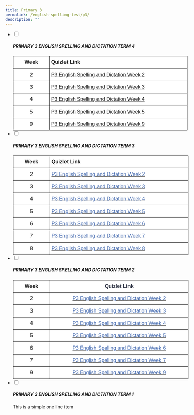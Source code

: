 ```yaml
---
title: Primary 3
permalink: /english-spelling-test/p3/
description: ""
---
```

<ul class="jekyllcodex_accordion">
  <li>
    <input type="checkbox" id="accordion1">
		<label for="accordion1"><h5>PRIMARY 3 ENGLISH SPELLING AND DICTATION TERM 4</h5></label>
    <div>
      <style type="text/css">
.tg  {border-collapse:collapse;border-spacing:0;margin:0px auto;}
.tg td{border-color:black;border-style:solid;border-width:1px;font-family:Arial, sans-serif;font-size:14px;
  overflow:hidden;padding:10px 5px;word-break:normal;}
.tg th{border-color:black;border-style:solid;border-width:1px;font-family:Arial, sans-serif;font-size:14px;
  font-weight:normal;overflow:hidden;padding:10px 5px;word-break:normal;}
.tg .tg-sf6z{background-color:#FFF;color:#222;font-size:16px;font-weight:bold;text-align:left;vertical-align:top}
.tg .tg-3cbn{background-color:#FFF;color:#222;font-size:16px;font-weight:bold;text-align:center;vertical-align:top}
.tg .tg-qec4{background-color:#FFF;color:#222;font-size:16px;text-align:center;vertical-align:top}
.tg .tg-zurh{background-color:#FFF;color:#4067AE;font-size:16px;text-align:left;vertical-align:top}
</style>
<table class="tg" style="undefined;table-layout: fixed; width: 550px">
<colgroup>
<col style="width: 115px">
<col style="width: 435px">
</colgroup>
<tbody>
  <tr>
    <td class="tg-3cbn">Week</td>
    <td class="tg-sf6z">Quizlet Link</td>
  </tr>
  <tr>
    <td class="tg-qec4"> 2</td>
    <td class="tg-zurh"><a href="https://quizlet.com/_bwewv8?x=1jqt&i=1c2gxb">P3 English Spelling and Dictation Week 2</a></td>
  </tr>
  <tr>
    <td class="tg-qec4"> 3</td>
    <td class="tg-zurh"><a href="https://quizlet.com/_bwez8z?x=1jqt&i=1c2gxb">P3 English Spelling and Dictation Week 3</a></td>
  </tr>
  <tr>
    <td class="tg-qec4"> 4</td>
    <td class="tg-zurh"><a href="https://quizlet.com/_bwez8z?x=1jqt&i=1c2gxb">P3 English Spelling and Dictation Week 4</a></td>
  </tr>
  <tr>
    <td class="tg-qec4"> 5</td>
    <td class="tg-zurh"><a href="https://quizlet.com/_bwf66n?x=1jqt&i=1c2gxb">P3 English Spelling and Dictation Week 5</a></td>
  </tr>
  <tr>
    <td class="tg-qec4"> 9</td>
    <td class="tg-zurh"><a href="https://quizlet.com/_bwf8d3?x=1jqt&i=1c2gxb">P3 English Spelling and Dictation Week 9</a></td>
  </tr>
</tbody>
</table>
    </div>
	</li>
	<li>
    <input type="checkbox" id="accordion2">
		<label for="accordion2"><h5>PRIMARY 3 ENGLISH SPELLING AND DICTATION TERM 3</h5></label>
    <div>
      <style type="text/css">
.tg  {border-collapse:collapse;border-spacing:0;margin:0px auto;}
.tg td{border-color:black;border-style:solid;border-width:1px;font-family:Arial, sans-serif;font-size:14px;
  overflow:hidden;padding:10px 5px;word-break:normal;}
.tg th{border-color:black;border-style:solid;border-width:1px;font-family:Arial, sans-serif;font-size:14px;
  font-weight:normal;overflow:hidden;padding:10px 5px;word-break:normal;}
.tg .tg-4jzo{background-color:#FFF;color:#222;font-size:16px;text-align:center;vertical-align:middle}
.tg .tg-3etx{background-color:#FFF;color:#222;font-size:16px;font-weight:bold;text-align:left;vertical-align:middle}
.tg .tg-f6m5{background-color:#FFF;color:#4067AE;font-size:16px;text-align:left;vertical-align:middle}
.tg .tg-1zrx{background-color:#FFF;color:#222;font-size:16px;font-weight:bold;text-align:center;vertical-align:middle}
.tg .tg-26yr{background-color:#FFF;color:#4067ae;font-size:16px;text-align:left;vertical-align:middle}
</style>
<table class="tg" style="undefined;table-layout: fixed; width: 553px">
<colgroup>
<col style="width: 116px">
<col style="width: 437px">
</colgroup>
<tbody>
  <tr>
    <td class="tg-1zrx">Week</td>
    <td class="tg-3etx">Quizlet Link</td>
  </tr>
  <tr>
    <td class="tg-4jzo"> 2</td>
    <td class="tg-26yr"><a href="https://quizlet.com/_bth7k3?x=1jqt&i=1c2gxb" target="_blank" rel="noopener noreferrer"><span style="color:#4067AE">P3 English Spelling and Dictation Week 2</span></a></td>
  </tr>
  <tr>
    <td class="tg-4jzo"> 3</td>
    <td class="tg-f6m5"><a href="https://quizlet.com/_bthk3k?x=1jqt&i=1c2gxb"><span style="text-decoration:none;color:#4067AE">P3 English Spelling and Dictation Week 3</span></a></td>
  </tr>
  <tr>
    <td class="tg-4jzo"> 4</td>
    <td class="tg-f6m5"><a href="https://quizlet.com/_bthkbc?x=1jqt&i=1c2gxb"><span style="text-decoration:none;color:#4067AE">P3 English Spelling and Dictation Week 4 </span></a></td>
  </tr>
  <tr>
    <td class="tg-4jzo"> 5</td>
    <td class="tg-f6m5"><a href="https://quizlet.com/_bthkuy?x=1jqt&i=1c2gxb" target="_blank" rel="noopener noreferrer"><span style="color:#4067AE">P3 English Spelling and Dictation Week </span></a><a href="https://quizlet.com/_bthkuy?x=1jqt&i=1c2gxb" target="_blank" rel="noopener noreferrer"><span style="text-decoration:none;color:#4067AE">5</span></a></td>
  </tr>
  <tr>
    <td class="tg-4jzo"> 6</td>
    <td class="tg-f6m5"><a href="https://quizlet.com/_bthl1f?x=1jqt&i=1c2gxb" target="_blank" rel="noopener noreferrer"><span style="text-decoration:none;color:#4067AE">P3 English Spelling and Dictation Week 6</span></a></td>
  </tr>
  <tr>
    <td class="tg-4jzo"> 7</td>
    <td class="tg-f6m5"><a href="https://quizlet.com/_bthlmd?x=1jqt&i=1c2gxb" target="_blank" rel="noopener noreferrer"><span style="color:#4067AE">P3 English Spelling and Dictation Week </span></a><a href="https://quizlet.com/_bthlmd?x=1jqt&i=1c2gxb" target="_blank" rel="noopener noreferrer"><span style="text-decoration:none;color:#4067AE">7</span></a></td>
  </tr>
  <tr>
    <td class="tg-4jzo"> 8</td>
    <td class="tg-f6m5"><a href="https://quizlet.com/_bthlsb?x=1jqt&i=1c2gxb" target="_blank" rel="noopener noreferrer"><span style="text-decoration:none;color:#4067AE">P3 English Spelling and Dictation Week 8</span></a></td>
  </tr>
</tbody>
</table>
    </div>
	</li>
	<li>
    <input type="checkbox" id="accordion3">
		<label for="accordion3"><h5>PRIMARY 3 ENGLISH SPELLING AND DICTATION TERM 2</h5></label>
    <div>
      <style type="text/css">
.tg  {border-collapse:collapse;border-spacing:0;margin:0px auto;}
.tg td{border-color:black;border-style:solid;border-width:1px;font-family:Arial, sans-serif;font-size:14px;
  overflow:hidden;padding:10px 5px;word-break:normal;}
.tg th{border-color:black;border-style:solid;border-width:1px;font-family:Arial, sans-serif;font-size:14px;
  font-weight:normal;overflow:hidden;padding:10px 5px;word-break:normal;}
.tg .tg-8bqu{background-color:#FFF;color:#303545;font-size:16px;text-align:center;vertical-align:top}
.tg .tg-5tyd{background-color:#FFF;color:#303545;font-size:16px;font-weight:bold;text-align:center;vertical-align:top}
.tg .tg-3cbn{background-color:#FFF;color:#222;font-size:16px;font-weight:bold;text-align:center;vertical-align:top}
.tg .tg-qec4{background-color:#FFF;color:#222;font-size:16px;text-align:center;vertical-align:top}
</style>
<table class="tg" style="undefined;table-layout: fixed; width: 553px">
<colgroup>
<col style="width: 116px">
<col style="width: 437px">
</colgroup>
<tbody>
  <tr>
    <td class="tg-3cbn">Week</td>
    <td class="tg-5tyd">Quizlet Link</td>
  </tr>
  <tr>
    <td class="tg-qec4">2</td>
    <td class="tg-8bqu"><a href="https://quizlet.com/_5njak4?x=1jqt&i=1c2gxb" target="_blank" rel="noopener noreferrer"><span style="color:#4067AE">P3 English Spelling and Dictation Week 2</span></a></td>
  </tr>
  <tr>
    <td class="tg-qec4">3</td>
    <td class="tg-8bqu"><a href="https://quizlet.com/_5nj908?x=1jqt&i=1c2gxb" target="_blank" rel="noopener noreferrer"><span style="color:#4067AE">P3 English Spelling and Dictation Week 3</span></a></td>
  </tr>
  <tr>
    <td class="tg-qec4">4</td>
    <td class="tg-8bqu"><a href="https://quizlet.com/_5njdo4?x=1jqt&i=1c2gxb" target="_blank" rel="noopener noreferrer"><span style="color:#4067AE">P3 English Spelling and Dictation Week 4</span></a></td>
  </tr>
  <tr>
    <td class="tg-qec4">5</td>
    <td class="tg-8bqu"><a href="https://quizlet.com/_5njg0q?x=1jqt&i=1c2gxb" target="_blank" rel="noopener noreferrer"><span style="color:#4067AE">P3 English Spelling and Dictation Week 5</span></a></td>
  </tr>
  <tr>
    <td class="tg-qec4">6</td>
    <td class="tg-8bqu"><a href="https://quizlet.com/_9gnl9d?x=1jqt&i=1c2gxb" target="_blank" rel="noopener noreferrer"><span style="color:#4067AE">P3 English Spelling and Dictation Week 6</span></a></td>
  </tr>
  <tr>
    <td class="tg-qec4">7</td>
    <td class="tg-8bqu"><a href="https://quizlet.com/_9gnn1j?x=1jqt&i=1c2gxb" target="_blank" rel="noopener noreferrer"><span style="color:#4067AE">P3 English Spelling and Dictation Week 7</span></a></td>
  </tr>
  <tr>
    <td class="tg-qec4">9</td>
    <td class="tg-8bqu"><a href="https://quizlet.com/_9gnnpe?x=1jqt&i=1c2gxb" target="_blank" rel="noopener noreferrer"><span style="color:#4067AE">P3 English Spelling and Dictation Week 9</span></a></td>
  </tr>
</tbody>
</table>
    </div>
	</li>
	<li>
    <input type="checkbox" id="accordion4">
		<label for="accordion4"><h5>PRIMARY 3 ENGLISH SPELLING AND DICTATION TERM 1</h5></label>
    <div>
      <p>This is a simple one line item</p>
    </div>
	</li>
</ul>